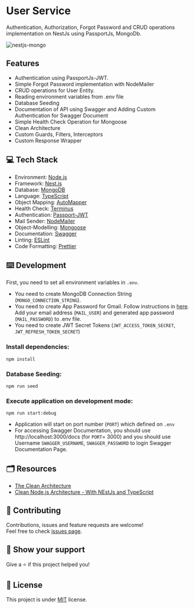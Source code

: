 # User Service
Authentication, Authorization, Forgot Password and CRUD operations implementation on NestJs using PassportJs, MongoDb.

![nestjs-mongo](https://github.com/mehmetnuribolat/User-Auth-Service-NestJS/assets/145845943/697c57c4-9e28-4db5-96b8-f5924ee66b02)

## Features
- Authentication using PassportJs-JWT.
- Simple Forgot Password implementation with NodeMailer
- CRUD operations for User Entity.
- Reading environment variables from .env file
- Database Seeding
- Documentation of API using Swagger and Adding Custom Authentication for Swagger Document
- Simple Health Check Operation for Mongoose
- Clean Architecture
- Custom Guards, Filters, Interceptors
- Custom Response Wrapper

## 💻 Tech Stack

- Environment: [Node.js](https://nodejs.org/)
- Framework: [Nest.js](https://nestjs.com/)
- Database: [MongoDB](https://www.mongodb.com/)
- Language: [TypeScript](https://www.typescriptlang.org/)
- Object Mapping: [AutoMapper](https://automapperts.netlify.app/)
- Health Check: [Terminus](https://github.com/nestjs/terminus)
- Authentication: [Passport-JWT](www.passportjs.org)
- Mail Sender: [NodeMailer](https://nodemailer.com/)
- Object-Modelling: [Mongoose](https://mongoosejs.com/)
- Documentation: [Swagger](https://swagger.io/)
- Linting: [ESLint](https://eslint.org/)
- Code Formatting: [Prettier](https://prettier.io/)

## ⌨️ Development

First, you need to set all environment variables in `.env`. 
- You need to create MongoDB Connection String (`MONGO_CONNECTION_STRING`).
- You need to create App Password for Gmail. Follow instructions in [here](https://support.google.com/mail/answer/185833?hl=en). Add your email address (`MAIL_USER`) and generated app password (`MAIL_PASSWORD`) to .env file.
- You need to create JWT Secret Tokens (`JWT_ACCESS_TOKEN_SECRET`, `JWT_REFRESH_TOKEN_SECRET`)

### Install dependencies:

```
npm install
```

### Database Seeding:

```
npm run seed
```

### Execute application on development mode:

```
npm run start:debug
```

- Application will start on port number (`PORT`) which defined on `.env`
- For accessing Swagger Documentation, you should use http://localhost:3000/docs (for `PORT`= 3000) and you should use Username `SWAGGER_USERNAME`, `SWAGGER_PASSWORD` to login Swagger Documentation Page.

## :card_index_dividers: Resources
- [The Clean Architecture](https://blog.cleancoder.com/uncle-bob/2012/08/13/the-clean-architecture.html)
- [Clean Node.js Architecture - With NEstJs and TypeScript](https://www.youtube.com/watch?v=jjczRbgHvVg)

## 🤝 Contributing

Contributions, issues and feature requests are welcome!<br />Feel free to check [issues page](https://github.com/mehmetnuribolat/User-Auth-Service-NestJS/issues).

## :pray: Show your support

Give a ⭐️ if this project helped you!

## 📝 License

This project is under [MIT](https://github.com/mehmetnuribolat/User-Auth-Service-NestJS/blob/main/LICENSE) license.

